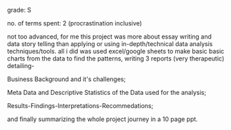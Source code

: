 grade: S

no. of terms spent: 2 (procrastination inclusive)

not too advanced, for me this project was more about essay writing and data story telling than applying or using in-depth/technical data analysis techniques/tools.
all i did was used excel/google sheets to make basic basic charts from the data to find the patterns, writing 3 reports (very therapeutic) detailing-

Business Background and it's challenges;

Meta Data and Descriptive Statistics of the Data used for the analysis; 

Results-Findings-Interpretations-Recommedations;

and finally summarizing the whole project journey in a 10 page ppt.
